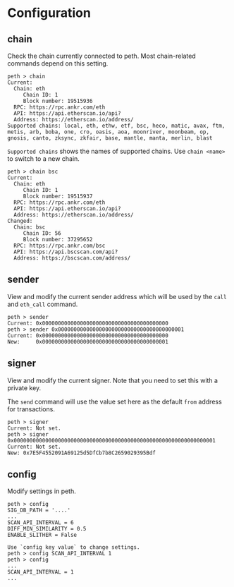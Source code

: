 # Configuration

## chain

Check the chain currently connected to peth. Most chain-related commands depend on this setting.

```
peth > chain
Current:
  Chain: eth
     Chain ID: 1
     Block number: 19515936
  RPC: https://rpc.ankr.com/eth
  API: https://api.etherscan.io/api?
  Address: https://etherscan.io/address/
Supported chains: local, eth, ethw, etf, bsc, heco, matic, avax, ftm, metis, arb, boba, one, cro, oasis, aoa, moonriver, moonbeam, op, gnosis, canto, zksync, zkfair, base, mantle, manta, merlin, blast
```

`Supported chains` shows the names of supported chains. Use `chain <name>` to switch to a new chain.

```
peth > chain bsc
Current:
  Chain: eth
     Chain ID: 1
     Block number: 19515937
  RPC: https://rpc.ankr.com/eth
  API: https://api.etherscan.io/api?
  Address: https://etherscan.io/address/
Changed:
  Chain: bsc
     Chain ID: 56
     Block number: 37295652
  RPC: https://rpc.ankr.com/bsc
  API: https://api.bscscan.com/api?
  Address: https://bscscan.com/address/
```

## sender

View and modify the current sender address which will be used by the `call` and `eth_call` command.

```
peth > sender
Current: 0x0000000000000000000000000000000000000000
peth > sender 0x0000000000000000000000000000000000000001
Current: 0x0000000000000000000000000000000000000000
New:     0x0000000000000000000000000000000000000001
```

## signer 

View and modify the current signer. Note that you need to set this with a private key. 

The `send` command will use the value set here as the default `from` address for transactions.

```
peth > signer
Current: Not set.
peth > signer 0x0000000000000000000000000000000000000000000000000000000000000001
Current: Not set.
New: 0x7E5F4552091A69125d5DfCb7b8C2659029395Bdf
```

## config

Modify settings in peth.

```
peth > config
SIG_DB_PATH = '....'
...
SCAN_API_INTERVAL = 6
DIFF_MIN_SIMILARITY = 0.5
ENABLE_SLITHER = False

Use `config key value` to change settings.
peth > config SCAN_API_INTERVAL 1
peth > config
...
SCAN_API_INTERVAL = 1
...
```